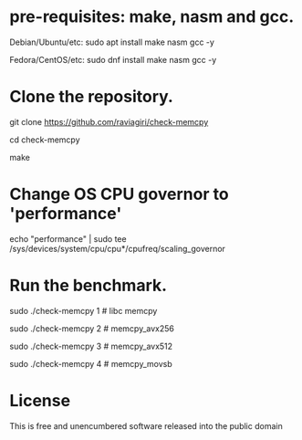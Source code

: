 # pre-requisites: make, nasm and gcc.

Debian/Ubuntu/etc: sudo apt install make nasm gcc -y

Fedora/CentOS/etc: sudo dnf install make nasm gcc -y

# Clone the repository.

git clone https://github.com/raviagiri/check-memcpy

cd check-memcpy

make

# Change OS CPU governor to 'performance'

echo "performance" | sudo tee /sys/devices/system/cpu/cpu*/cpufreq/scaling_governor

# Run the benchmark.

sudo  ./check-memcpy 1 # libc memcpy

sudo  ./check-memcpy 2 # memcpy_avx256

sudo  ./check-memcpy 3 # memcpy_avx512

sudo  ./check-memcpy 4 # memcpy_movsb

# License
This is free and unencumbered software released into the public domain
